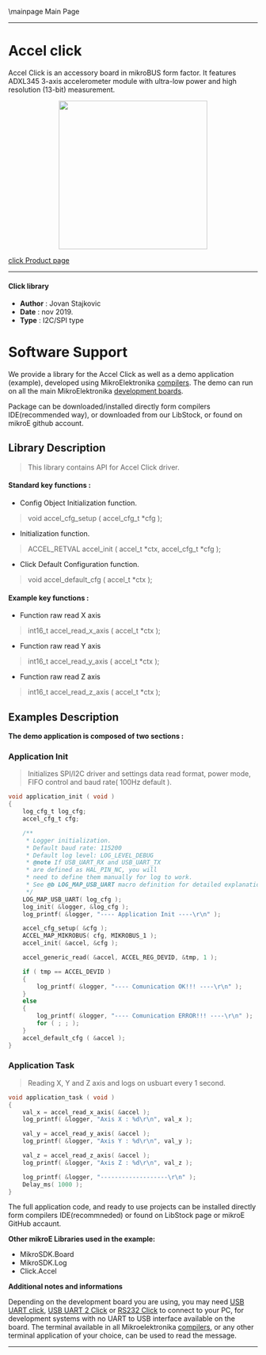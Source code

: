 \mainpage Main Page
 
 

---
# Accel click

Accel Click is an accessory board in mikroBUS form factor. It features ADXL345 3-axis accelerometer module with ultra-low power and high resolution (13-bit) measurement.

<p align="center">
  <img src="https://download.mikroe.com/images/click_for_ide/accel_click.png" height=300px>
</p>


[click Product page](https://www.mikroe.com/accel-click)

---


#### Click library 

- **Author**        : Jovan Stajkovic
- **Date**          : nov 2019.
- **Type**          : I2C/SPI type


# Software Support

We provide a library for the Accel Click 
as well as a demo application (example), developed using MikroElektronika 
[compilers](https://shop.mikroe.com/compilers). 
The demo can run on all the main MikroElektronika [development boards](https://shop.mikroe.com/development-boards).

Package can be downloaded/installed directly form compilers IDE(recommended way), or downloaded from our LibStock, or found on mikroE github account. 

## Library Description

> This library contains API for Accel Click driver.

#### Standard key functions :

- Config Object Initialization function.
> void accel_cfg_setup ( accel_cfg_t *cfg ); 
 
- Initialization function.
> ACCEL_RETVAL accel_init ( accel_t *ctx, accel_cfg_t *cfg );

- Click Default Configuration function.
> void accel_default_cfg ( accel_t *ctx );


#### Example key functions :

- Function raw read X axis
> int16_t accel_read_x_axis ( accel_t *ctx );
 
- Function raw read Y axis
> int16_t accel_read_y_axis ( accel_t *ctx );

- Function raw read Z axis
> int16_t accel_read_z_axis ( accel_t *ctx );

## Examples Description

**The demo application is composed of two sections :**

### Application Init 

> Initializes SPI/I2C driver and settings data read format,
> power mode, FIFO control and baud rate( 100Hz default ).

```c
void application_init ( void )
{
    log_cfg_t log_cfg;
    accel_cfg_t cfg;

    /** 
     * Logger initialization.
     * Default baud rate: 115200
     * Default log level: LOG_LEVEL_DEBUG
     * @note If USB_UART_RX and USB_UART_TX 
     * are defined as HAL_PIN_NC, you will 
     * need to define them manually for log to work. 
     * See @b LOG_MAP_USB_UART macro definition for detailed explanation.
     */
    LOG_MAP_USB_UART( log_cfg );
    log_init( &logger, &log_cfg );
    log_printf( &logger, "---- Application Init ----\r\n" );

    accel_cfg_setup( &cfg );
    ACCEL_MAP_MIKROBUS( cfg, MIKROBUS_1 );
    accel_init( &accel, &cfg );

    accel_generic_read( &accel, ACCEL_REG_DEVID, &tmp, 1 );

    if ( tmp == ACCEL_DEVID )
    {
        log_printf( &logger, "---- Comunication OK!!! ----\r\n" );
    }
    else
    {
        log_printf( &logger, "---- Comunication ERROR!!! ----\r\n" );
        for ( ; ; );
    }
    accel_default_cfg ( &accel );
}
```

### Application Task

> Reading X, Y and Z axis and logs on usbuart every 1 second.

```c
void application_task ( void )
{
    val_x = accel_read_x_axis( &accel );
    log_printf( &logger, "Axis X : %d\r\n", val_x );

    val_y = accel_read_y_axis( &accel );
    log_printf( &logger, "Axis Y : %d\r\n", val_y );

    val_z = accel_read_z_axis( &accel );
    log_printf( &logger, "Axis Z : %d\r\n", val_z );

    log_printf( &logger, "-------------------\r\n" );
    Delay_ms( 1000 );
}
```

The full application code, and ready to use projects can be  installed directly form compilers IDE(recommneded) or found on LibStock page or mikroE GitHub accaunt.

**Other mikroE Libraries used in the example:** 

- MikroSDK.Board
- MikroSDK.Log
- Click.Accel

**Additional notes and informations**

Depending on the development board you are using, you may need 
[USB UART click](https://shop.mikroe.com/usb-uart-click), 
[USB UART 2 Click](https://shop.mikroe.com/usb-uart-2-click) or 
[RS232 Click](https://shop.mikroe.com/rs232-click) to connect to your PC, for 
development systems with no UART to USB interface available on the board. The 
terminal available in all Mikroelektronika 
[compilers](https://shop.mikroe.com/compilers), or any other terminal application 
of your choice, can be used to read the message.



---
